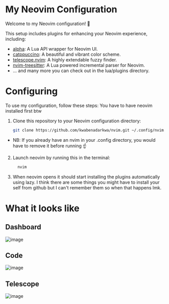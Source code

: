 # My Neovim Configuration

Welcome to my Neovim configuration! 🚀

This setup includes plugins for enhancing your Neovim experience, including:

- [alpha](https://github.com/gcmt/alpha.nvim): A Lua API wrapper for Neovim UI.
- [catppuccino](https://github.com/palenikk/Catppuccino.nvim): A beautiful and vibrant color scheme.
- [telescope.nvim](https://github.com/nvim-telescope/telescope.nvim): A highly extendable fuzzy finder.
- [nvim-treesitter](https://github.com/nvim-treesitter/nvim-treesitter): A Lua powered incremental parser for Neovim.
- ... and many more you can check out in the lua/plugins directory. 

# Configuring

To use my configuration, follow these steps:
You have to have neovim installed first btw 
1. Clone this repository to your Neovim configuration directory:
   ```bash
   git clone https://github.com/kwabenadarkwa/nvim.git ~/.config/nvim
   ```
- NB: If you already have an nvim in your .config directory, you would have to remove it before running ☝️

2. Launch neovim by running this in the terminal:
   ```bash
     nvim 
   ```
3. When neovim opens it should start installing the plugins automatically using lazy. I think there are some things you might have to install your self from github but I can't remember them so when that happens lmk. 

# What it looks like 
## Dashboard
![image](https://github.com/kwabenadarkwa/nvim/assets/59177804/619d4c58-5967-4026-b087-9b5cc2f83b87)

## Code
![image](https://github.com/kwabenadarkwa/nvim/assets/59177804/9a92e23b-b173-4de7-8e56-cea417843396)

## Telescope
![image](https://github.com/kwabenadarkwa/nvim/assets/59177804/0a3a60fd-7816-48a5-aebe-fdffe9ce5928)


